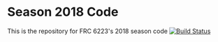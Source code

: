 # Season 2018 Code
This is the repository for FRC 6223's 2018 season code
[![Build Status](https://travis-ci.com/Arsenal-Engineering/season-2018.svg?token=XksrLDerqMgheyHy31eg&branch=master)](https://travis-ci.com/Arsenal-Engineering/season-2018)
